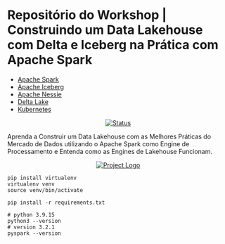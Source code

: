 # Repositório do Workshop | Construindo um Data Lakehouse com Delta e Iceberg na Prática com Apache Spark

- [Apache Spark](https://spark.apache.org/)
- [Apache Iceberg](https://iceberg.apache.org/)
- [Apache Nessie](https://projectnessie.org/)
- [Delta Lake](https://delta.io/)
- [Kubernetes](https://kubernetes.io/)

<div align="center">

[![Status](https://img.shields.io/badge/status-active-success.svg)]()

</div>

Aprenda a Construir um Data Lakehouse com as Melhores Práticas
do Mercado de Dados utilizando o Apache Spark como Engine
de Processamento e Entenda como as Engines de Lakehouse Funcionam.


<p align="center">
  <a href="" rel="noopener">
    <img src="https://github.com/owshq-academy/ws-spark-lakehouse-na-pratica/blob/32d3324e302a6977f70fc1ba90b86634e8cfd524/images/roadmap.excalidraw.png" alt="Project Logo">
 </a>
</p>


```shell
pip install virtualenv
virtualenv venv
source venv/bin/activate
```

```shell
pip install -r requirements.txt

# python 3.9.15
python3 --version
# version 3.2.1
pyspark --version
```